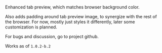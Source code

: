 
Enhanced tab preview, which matches browser background color.

Also adds padding around tab preview image, to synergize with the rest of the browser.
For now, mostly just styles it differently, later some customization is planned.

For bugs and discussion, go to project github.

Works as of `1.0.2-b.2`
